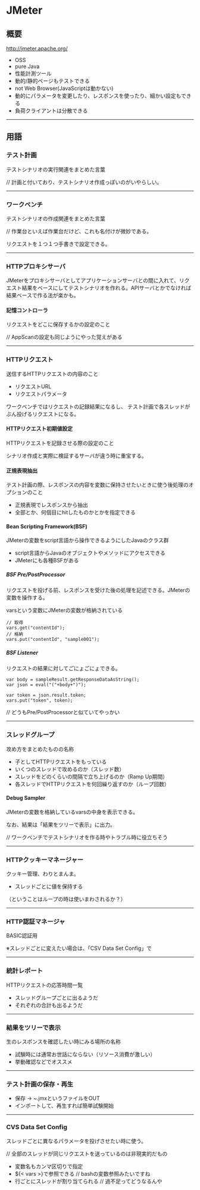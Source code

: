 # JMeter

## 概要
http://jmeter.apache.org/

* OSS
* pure Java
* 性能計測ツール
* 動的/静的ページもテストできる
* not Web Browser(JavaScriptは動かない)
* 動的にパラメータを変更したり、レスポンスを使ったり、細かい設定もできる
* 負荷クライアントは分散できる
---

## 用語
### テスト計画
テストシナリオの実行関連をまとめた言葉

// 計画と付いており、テストシナリオ作成っぽいのがいやらしい。

---

### ワークベンチ
テストシナリオの作成関連をまとめた言葉

// 作業台といえば作業台だけど、これも名付けが微妙である。

リクエストを１つ１つ手書きで設定できる。

---

### HTTPプロキシサーバ
JMeterをプロキシサーバとしてアプリケーションサーバとの間に入れて、リクエスト結果をベースにしてテストシナリオを作れる。APIサーバとかでなければ結果ベースで作る法が楽かも。

#### 記憶コントローラ
リクエストをどこに保存するかの設定のこと

// AppScanの設定も同じようにやった覚えがある

---

### HTTPリクエスト
送信するHTTPリクエストの内容のこと

* リクエストURL
* リクエストパラメータ

ワークベンチではリクエストの記録結果になるし、
テスト計画で各スレッドがぶん投げるリクエストになる。

#### HTTPリクエスト初期値設定
HTTPリクエストを記録させる際の設定のこと

シナリオ作成と実際に検証するサーバが違う時に重宝する。

#### 正規表現抽出
テスト計画の際、レスポンスの内容を変数に保持させたいときに使う後処理のオプションのこと

* 正規表現でレスポンスから抽出
* 全部とか、何個目にhitしたものかとかを指定できる

#### Bean Scripting Framework(BSF)
JMeterの変数をscript言語から操作できるようにしたJavaのクラス群

* script言語からJavaのオブジェクトやメソッドにアクセスできる
* JMeterにも各種BSFがある

##### BSF Pre/PostProcessor
リクエストを投げる前、レスポンスを受けた後の処理を記述できる。JMeterの変数を操作する。

varsという変数にJMeterの変数が格納されている

```
// 取得
vars.get("contentId");
// 格納
vars.put("contentId", "sample001");
```

##### BSF Listener
リクエストの結果に対してごにょごにょできる。

```
var body = sampleResult.getResponseDataAsString();
var json = eval("("+body+")");

var token = json.result.token;
vars.put("token", token);
```

// どうもPre/PostProcessorと似ていてやっかい

---

### スレッドグループ
攻め方をまとめたものの名称

* 子としてHTTPリクエストをもっている
* いくつのスレッドで攻めるのか（スレッド数）
* スレッドをどのくらいの間隔で立ち上げるのか（Ramp Up期間）
* 各スレッドでHTTPリクエストを何回繰り返すのか（ループ回数）

#### Debug Sampler
JMeterの変数を格納しているvarsの中身を表示できる。

なお、結果は「結果をツリーで表示」に出力。

// ワークベンチでテストシナリオを作る時やトラブル時に役立ちそう

---

### HTTPクッキーマネージャー
クッキー管理、わりとまんま。

* スレッドごとに値を保持する

（ということはループの時は使いまわされるか？）

---

### HTTP認証マネージャ
BASIC認証用

※スレッドごとに変えたい場合は、「CSV Data Set Config」で

---

### 統計レポート
HTTPリクエストの応答時間一覧

* スレッドグループごとに出るようだ
* それぞれの合計も出るようだ

---
### 結果をツリーで表示
生のレスポンスを確認したい時にみる場所の名称

* 試験時には通常お世話にならない（リソース消費が激しい）
* 挙動確認などでオススメ

---
### テスト計画の保存・再生

* 保存 -> ~.jmxというファイルをOUT
* インポートして、再生すれば簡単試験開始

---
### CVS Data Set Config
スレッドごとに異なるパラメータを投げさせたい時に使う。

// 全部のスレッドが同じリクエストを送っているのは非現実的だもの

* 変数名もカンマ区切りで指定
* ${< vars >}で参照できる // bashの変数参照みたいですね
* 行ごとにスレッドが割り当てられる // 過不足ってどうなるんや
